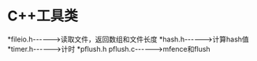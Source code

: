# C++工具类

*fileio.h------>读取文件，返回数组和文件长度
*hash.h------>计算hash值
*timer.h------>计时
*pflush.h pflush.c------>mfence和flush

